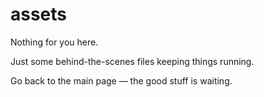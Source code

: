 # assets

Nothing for you here.

Just some behind-the-scenes files keeping things running.

Go back to the main page — the good stuff is waiting.

